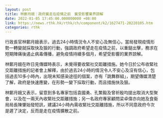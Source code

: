 ```yaml
---
layout: post
title: 林鄭月娥：政府冀走在疫情之前　冀受影響業界諒解
date: 2022-01-05 17:45:00.000000000 +08:00
link: https://news.rthk.hk/rthk/ch/component/k2/1627471-20220105.htm
categories: rthk
---
```


行政長官林鄭月娥表示，過去24小時情況令人不安心及無信心，當局發現疫情形勢一轉變就採取快及狠的行動，強調政府希望走在疫情之前，以重鎚出擊，務求在短期陣痛後遏止病毒傳播，避免疫情持續多個月，希望受影響的業界諒解。

林鄭月娥在昨日見傳媒時表示，未覺得要收緊社交距離措施。她今日於公布收緊社交距離措施的記者會上解釋，由於過去24小時的情況令人不安心及沒有信心，包括過去10多小時內，出現未知感染途徑的個案，亦有「跳舞群組」，期望傳媒清楚了解，政府是快速應變，在形勢一變下採取行動，而且措施快及狠。

林鄭月娥又表示，留意到多名專家包括袁國勇、孔繁毅及曾祈殷均提出取消大型聚會，以及在一兩天內收緊社交距離措施；另一名政府專家顧問梁卓偉亦向她及食衞局局長陳肇始發短訊，建議24小時內需收緊社交距離措施，所以不同意政府今次是遲了決定，反而是走在疫情擴散之前。
